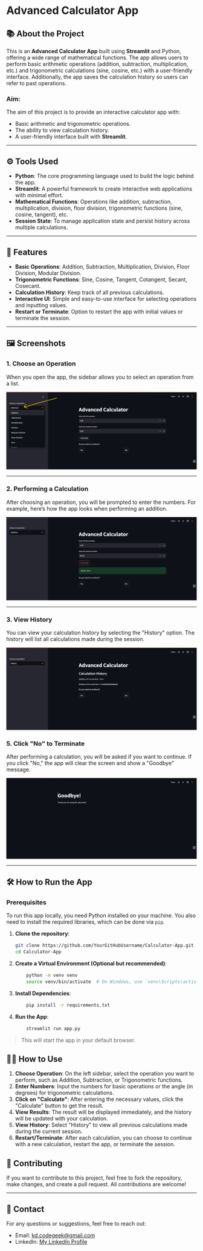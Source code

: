 # Advanced Calculator App

## 📚 About the Project

This is an **Advanced Calculator App** built using **Streamlit** and Python, offering a wide range of mathematical functions. The app allows users to perform basic arithmetic operations (addition, subtraction, multiplication, etc.) and trigonometric calculations (sine, cosine, etc.) with a user-friendly interface. Additionally, the app saves the calculation history so users can refer to past operations.

### Aim:
The aim of this project is to provide an interactive calculator app with:
- Basic arithmetic and trigonometric operations.
- The ability to view calculation history.
- A user-friendly interface built with **Streamlit**.

---

## ⚙️ Tools Used

- **Python**: The core programming language used to build the logic behind the app.
- **Streamlit**: A powerful framework to create interactive web applications with minimal effort.
- **Mathematical Functions**: Operations like addition, subtraction, multiplication, division, floor division, trigonometric functions (sine, cosine, tangent), etc.
- **Session State**: To manage application state and persist history across multiple calculations.

---

## 🚀 Features

- **Basic Operations**: Addition, Subtraction, Multiplication, Division, Floor Division, Modular Division.
- **Trigonometric Functions**: Sine, Cosine, Tangent, Cotangent, Secant, Cosecant.
- **Calculation History**: Keep track of all previous calculations.
- **Interactive UI**: Simple and easy-to-use interface for selecting operations and inputting values.
- **Restart or Terminate**: Option to restart the app with initial values or terminate the session.

---

## 🖼️ Screenshots

### 1. **Choose an Operation**
When you open the app, the sidebar allows you to select an operation from a list.

![Choose Operation Screenshot](./Screenshots/1.jpg)

---

### 2. **Performing a Calculation**
After choosing an operation, you will be prompted to enter the numbers. For example, here’s how the app looks when performing an addition.

![Perform Calculation Screenshot](./Screenshots/2.jpg)

---

### 3. **View History**
You can view your calculation history by selecting the "History" option. The history will list all calculations made during the session.

![History Screenshot](./Screenshots/3.jpg)

### 5. Click "No" to Terminate
After performing a calculation, you will be asked if you want to continue. If you click "No," the app will clear the screen and show a "Goodbye" message.

![Click No to Terminate](./Screenshots/4.jpg)

---

## 🛠️ How to Run the App

### Prerequisites

To run this app locally, you need Python installed on your machine. You also need to install the required libraries, which can be done via `pip`.

1. **Clone the repository**:

   ```bash
   git clone https://github.com/YourGitHubUsername/Calculator-App.git
   cd Calculator-App
   ```
   
2. **Create a Virtual Environment (Optional but recommended)**:

    ```bash
        python -m venv venv
        source venv/bin/activate  # On Windows, use `venv\Scripts\activate`
    ```

3.  **Install Dependencies**:

    ```bash
        pip install -r requirements.txt
    ```
4. **Run the App**:

    ```bash
        streamlit run app.py
    
  >This will start the app in your default browser.

## 🧑‍💻 How to Use

1. **Choose Operation**: On the left sidebar, select the operation you want to perform, such as Addition, Subtraction, or Trigonometric functions.
2. **Enter Numbers**: Input the numbers for basic operations or the angle (in degrees) for trigonometric calculations.
3. **Click on "Calculate"**: After entering the necessary values, click the "Calculate" button to get the result.
4. **View Results**: The result will be displayed immediately, and the history will be updated with your calculation.
5. **View History**: Select "History" to view all previous calculations made during the current session.
6. **Restart/Terminate**: After each calculation, you can choose to continue with a new calculation, restart the app, or terminate the session.

## 🤝 Contributing

If you want to contribute to this project, feel free to fork the repository, make changes, and create a pull request. All contributions are welcome!

---

## 💬 Contact

For any questions or suggestions, feel free to reach out:

*   Email: kd.codegeek@gmail.com
*   LinkedIn: [My LinkedIn Profile](https://www.linkedin.com/in/deepak-kumar-mohanty-09aa59230/)



